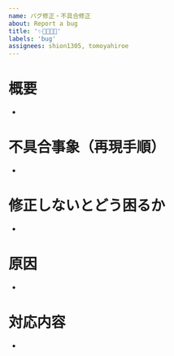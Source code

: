 ```yaml
---
name: バグ修正・不具合修正
about: Report a bug
title: '✨🐛📝🔥🔧'
labels: 'bug'
assignees: shion1305, tomoyahiroe
---
```


# 概要

-

# 不具合事象（再現手順）

-

# 修正しないとどう困るか

-

# 原因

-

# 対応内容

-
